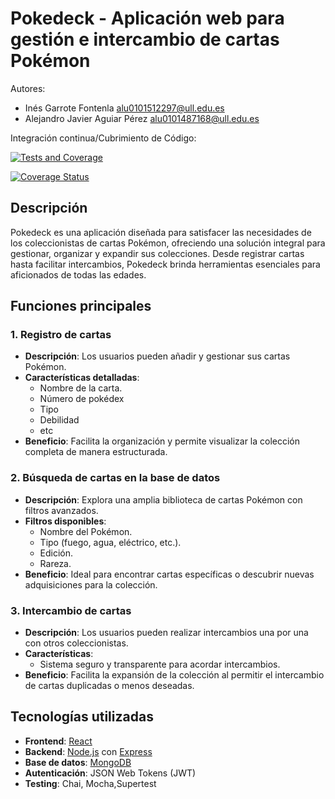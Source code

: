# Pokedeck - Aplicación web para gestión e intercambio de cartas Pokémon

Autores:

- Inés Garrote Fontenla alu0101512297@ull.edu.es
- Alejandro Javier Aguiar Pérez alu0101487168@ull.edu.es

Integración continua/Cubrimiento de Código:

[![Tests and Coverage](https://github.com/SyTW2425/Proyecto-E02/actions/workflows/node.js.yml/badge.svg)](https://github.com/SyTW2425/Proyecto-E02/actions/workflows/node.js.yml)


[![Coverage Status](https://coveralls.io/repos/github/SyTW2425/Proyecto-E02/badge.svg?branch=main)](https://coveralls.io/github/SyTW2425/Proyecto-E02?branch=main)

## Descripción
Pokedeck es una aplicación diseñada para satisfacer las necesidades de los coleccionistas de cartas Pokémon, ofreciendo una solución integral para gestionar, organizar y expandir sus colecciones. Desde registrar cartas hasta facilitar intercambios, Pokedeck brinda herramientas esenciales para aficionados de todas las edades.

## Funciones principales

### 1. Registro de cartas
- **Descripción**: Los usuarios pueden añadir y gestionar sus cartas Pokémon.
- **Características detalladas**:
  - Nombre de la carta.
  - Número de pokédex
  - Tipo
  - Debilidad
  - etc
- **Beneficio**: Facilita la organización y permite visualizar la colección completa de manera estructurada.

### 2. Búsqueda de cartas en la base de datos
- **Descripción**: Explora una amplia biblioteca de cartas Pokémon con filtros avanzados.
- **Filtros disponibles**:
  - Nombre del Pokémon.
  - Tipo (fuego, agua, eléctrico, etc.).
  - Edición.
  - Rareza.
- **Beneficio**: Ideal para encontrar cartas específicas o descubrir nuevas adquisiciones para la colección.

### 3. Intercambio de cartas
- **Descripción**: Los usuarios pueden realizar intercambios una por una con otros coleccionistas.
- **Características**:
  - Sistema seguro y transparente para acordar intercambios.
- **Beneficio**: Facilita la expansión de la colección al permitir el intercambio de cartas duplicadas o menos deseadas.

## Tecnologías utilizadas
- **Frontend**: [React](https://reactjs.org/)
- **Backend**: [Node.js](https://nodejs.org/) con [Express](https://expressjs.com/)
- **Base de datos**: [MongoDB](https://www.mongodb.com/)
- **Autenticación**: JSON Web Tokens (JWT)
- **Testing**: Chai, Mocha,Supertest